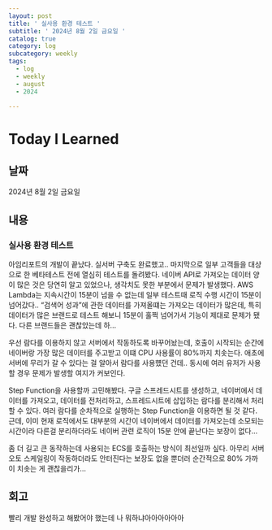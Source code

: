 ```yaml
---
layout: post
title: ' 실사용 환경 테스트 '
subtitle: ' 2024년 8월 2일 금요일 '
catalog: true
category: log
subcategory: weekly
tags:
  - log
  - weekly
  - august
  - 2024

---
```


# Today I Learned

## 날짜

2024년 8월 2일 금요일

## 내용

### 실사용 환경 테스트

 아임리포트의 개발이 끝났다. 실서버 구축도 완료했고.. 마지막으로 일부 고객들을 대상으로 한 베타테스트 전에 열심히 테스트를 돌려봤다. 네이버 API로 가져오는 데이터 양이 많은 것은 당연히 알고 있었으나, 생각치도 못한 부분에서 문제가 발생했다. AWS Lambda는 지속시간이 15분이 넘을 수 없는데 일부 테스트때 로직 수행 시간이 15분이 넘어갔다.. “검색어 성과”에 관한 데이터를 가져올떄는 가져오는 데이터가 많은데, 특히 데이터가 많은 브랜드로 테스트 해보니 15분이 훌쩍 넘어가서 기능이 제대로 문제가 됐다. 다른 브랜드들은 괜찮았는데 하… 

 우선 람다를 이용하지 않고 서버에서 작동하도록 바꾸어놨는데, 호출이 시작되는 순간에 네이버랑 가장 많은 데이터를 주고받고 이떄 CPU 사용률이 80%까지 치솟는다. 애초에 서버에 무리가 갈 수 있다는 걸 알아서 람다를 사용헀던 건데.. 동시에 여러 유저가 사용할 경우 문제가 발생할 여지가 커보인다.

 Step Function을 사용할까 고민해봤다. 구글 스프레드시트를 생성하고, 네이버에서 데이터를 가져오고, 데이터를 전처리하고, 스프레드시트에 삽입하는 람다를 분리해서 처리할 수 있다. 여러 람다를 순차적으로 실행하는 Step Function을 이용하면 될 것 같다. 근데, 이미 현재 로직에서도 대부분의 시간이 네이버에서 데이터를 가져오는데 소모되는 시간이라 다른걸 분리하더라도 네이버 관련 로직이 15분 안에 끝난다는 보장이 없다…

 좀 더 길고 큰 동작하는데 사용되는 ECS를 호출하는 방식이 최선일까 싶다. 아무리 서버 오토 스케일링이 작동하더라도 안터진다는 보장도 없을 뿐더러 순간적으로 80% 가까이 치솟는 게 괜찮을리가…

## 회고

 빨리 개발 완성하고 해봤어야 했는데 나 뭐하냐아아아아아아